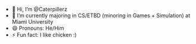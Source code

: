 - 👋 Hi, I’m @Caterpillerz
- 🌱 I’m currently majoring in CS/ETBD (minoring in Games + Simulation) at Miami University
- 😄 Pronouns: He/Him
- ⚡ Fun fact: I like chicken :)

<!---
Caterpillerz/Caterpillerz is a ✨ special ✨ repository because its `README.md` (this file) appears on your GitHub profile.
You can click the Preview link to take a look at your changes.
--->
